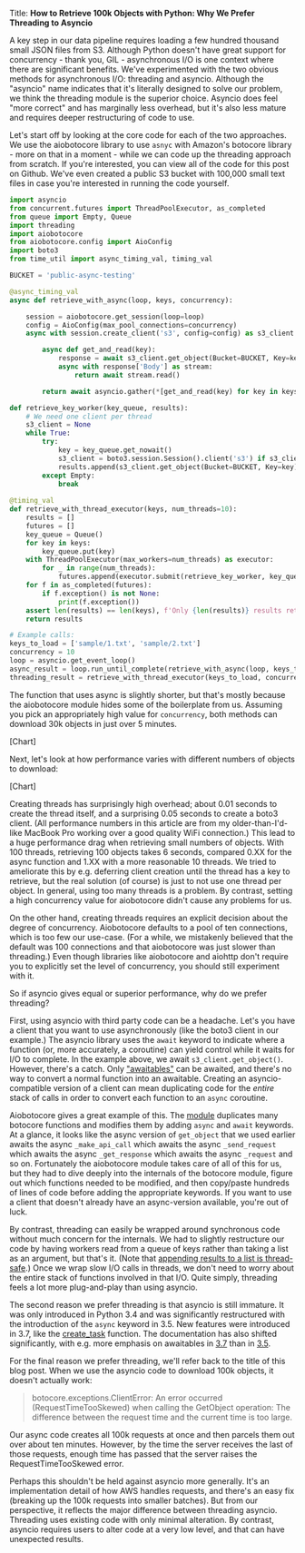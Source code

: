 Title: 
**How to Retrieve 100k Objects with Python: Why We Prefer Threading to Asyncio**

A key step in our data pipeline requires loading a few hundred thousand small JSON files from S3. Although Python doesn't have great support for concurrency - thank you, GIL - asynchronous I/O is one context where there are significant benefits. We've experimented with the two obvious methods for asynchronous I/O: threading and asyncio. Although the "asyncio" name indicates that it's literally designed to solve our problem, we think the threading module is the superior choice. Asyncio does feel "more correct" and has marginally less overhead, but it's also less mature and requires deeper restructuring of code to use.

Let's start off by looking at the core code for each of the two approaches. We use the aiobotocore library to use `asnyc` with Amazon's botocore library - more on that in a moment - while we can code up the threading approach from scratch. If you're interested, you can view all of the code for this post on Github. We've even created a public S3 bucket with 100,000 small text files in case you're interested in running the code yourself. 

```python
import asyncio
from concurrent.futures import ThreadPoolExecutor, as_completed
from queue import Empty, Queue
import threading
import aiobotocore
from aiobotocore.config import AioConfig
import boto3
from time_util import async_timing_val, timing_val

BUCKET = 'public-async-testing'

@async_timing_val
async def retrieve_with_async(loop, keys, concurrency):

    session = aiobotocore.get_session(loop=loop)
    config = AioConfig(max_pool_connections=concurrency)
    async with session.create_client('s3', config=config) as s3_client:

        async def get_and_read(key):
            response = await s3_client.get_object(Bucket=BUCKET, Key=key)
            async with response['Body'] as stream:
                return await stream.read()

        return await asyncio.gather(*[get_and_read(key) for key in keys])

def retrieve_key_worker(key_queue, results):
    # We need one client per thread
    s3_client = None
    while True:
        try:
            key = key_queue.get_nowait()
            s3_client = boto3.session.Session().client('s3') if s3_client is None else s3_client
            results.append(s3_client.get_object(Bucket=BUCKET, Key=key)['Body'].read())
        except Empty:
            break
            
@timing_val
def retrieve_with_thread_executor(keys, num_threads=10):
    results = []
    futures = []
    key_queue = Queue()
    for key in keys:
        key_queue.put(key)
    with ThreadPoolExecutor(max_workers=num_threads) as executor:
        for _ in range(num_threads):
            futures.append(executor.submit(retrieve_key_worker, key_queue, results))
    for f in as_completed(futures):
        if f.exception() is not None:
            print(f.exception())
    assert len(results) == len(keys), f'Only {len(results)} results returned.'
    return results

# Example calls:
keys_to_load = ['sample/1.txt', 'sample/2.txt']
concurrency = 10
loop = asyncio.get_event_loop()
async_result = loop.run_until_complete(retrieve_with_async(loop, keys_to_load, concurrency))
threading_result = retrieve_with_thread_executor(keys_to_load, concurrency)

```

The function that uses async is slightly shorter, but that's mostly because the aiobotocore module hides some of the boilerplate from us.  Assuming you pick an appropriately high value for `concurrency`, both methods can download 30k objects in just over 5 minutes.

[Chart]

Next, let's look at how performance varies with different numbers of objects to download:

[Chart]

Creating threads has surprisingly high overhead; about 0.01 seconds to create the thread itself, and a surprising 0.05 seconds to create a boto3 client. (All performance numbers in this article are from my older-than-I'd-like MacBook Pro working over a good quality WiFi connection.) This lead to a huge performance drag when retrieving small numbers of objects. With 100 threads, retrieving 100 objects takes 6 seconds, compared 0.XX for the async function and 1.XX with a more reasonable 10 threads. We tried to ameliorate this by e.g. deferring client creation until the thread has a key to retrieve, but the real solution (of course) is just to not use one thread per object. In general, using too many threads is a problem. By contrast, setting a high concurrency value for aiobotocore didn't cause any problems for us.

On the other hand, creating threads requires an explicit decision about the degree of concurrency. Aiobotocore defaults to a pool of ten connections, which is too few our use-case. (For a while, we mistakenly believed that the default was 100 connections and that aiobotocore was just slower than threading.) Even though libraries like aiobotocore and aiohttp don't require you to explicitly set the level of concurrency, you should still experiment with it.

So if asyncio gives equal or superior performance, why do we prefer threading? 

First, using asyncio with third party code can be a headache. Let's you have a client that you want to use asynchronously (like the boto3 client in our example.) The asyncio library uses the `await` keyword to indicate where a function (or, more accurately, a coroutine) can yield control while it waits for I/O to complete. In the example above, we await `s3_client.get_object()`. However, there's a catch. Only ["awaitables"](https://docs.python.org/3/glossary.html#term-awaitable) can be awaited, and there's no way to convert a normal function into an awaitable. Creating an asyncio-compatible version of a client can mean duplicating code for the *entire* stack of calls in order to convert each function to an `async` coroutine.

Aiobotocore gives a great example of this. The [module](https://github.com/aio-libs/aiobotocore/tree/master/aiobotocore) duplicates many botocore functions and modifies them by adding `async` and `await` keywords. At a glance, it looks like the async version of `get_object` that we used earlier awaits the async `_make_api_call` which awaits the async `_send_request` which awaits the async `_get_response` which awaits the async `_request` and so on. Fortunately the aiobotocore module takes care of all of this for us, but they had to dive deeply into the internals of the botocore module, figure out which functions needed to be modified, and then copy/paste hundreds of lines of code before adding the appropriate keywords. If you want to use a client that doesn't already have an async-version available, you're out of luck.

By contrast, threading can easily be wrapped around synchronous code without much concern for the internals. We had to slightly restructure our code by having workers read from a queue of keys rather than taking a list as an argument, but that's it. (Note that [appending results to a list is thread-safe](https://docs.python.org/3/faq/library.html#what-kinds-of-global-value-mutation-are-thread-safe).) Once we wrap slow I/O calls in threads, we don't need to worry about the entire stack of functions involved in that I/O. Quite simply, threading feels a lot more plug-and-play than using asyncio.

The second reason we prefer threading is that asyncio is still immature. It was only introduced in Python 3.4 and was significantly restructured with the introduction of the `async` keyword in 3.5. New features were introduced in 3.7, like the [create_task](https://docs.python.org/3/library/asyncio-task.html#asyncio.create_task) function. The documentation has also shifted significantly, with  e.g. more emphasis on awaitables in [3.7](https://docs.python.org/3.7/library/asyncio-task.html) than in [3.5](https://docs.python.org/3.5/library/asyncio-eventloop.html). 

For the final reason we prefer threading, we'll refer back to the title of this blog post. When we use the asyncio code to download 100k objects, it doesn't actually work:

> botocore.exceptions.ClientError: An error occurred (RequestTimeTooSkewed) when calling the GetObject operation: The difference between the request time and the current time is too large.

Our async code creates all 100k requests at once and then parcels them out over about ten minutes. However, by the time the server receives the last of those requests, enough time has passed that the server raises the RequestTimeTooSkewed error.

Perhaps this shouldn't be held against asyncio more generally. It's an implementation detail of how AWS handles requests, and there's an easy fix (breaking up the 100k requests into smaller batches). But from our perspective, it reflects the major difference between threading asyncio. Threading uses existing code with only minimal alteration. By contrast, asyncio requires users to alter code at a very low level, and that can have unexpected results. 